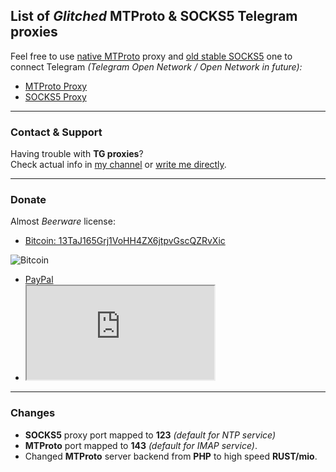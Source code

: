 ## List of *Glitched* MTProto & SOCKS5 Telegram proxies
Feel free to use [native MTProto](tg://proxy?server=62.210.73.58&port=143&secret=9615e2fc5c8c17419a8055ca5b55e9dd) proxy and [old stable SOCKS5](tg://socks?server=62.210.73.58&port=123&user=prx&pass=hHQ0nVmI2kI4Gf52OZhULAQI) one to connect Telegram *(Telegram Open Network / Open Network in future):*

- [MTProto Proxy](tg://proxy?server=62.210.73.58&port=143&secret=9615e2fc5c8c17419a8055ca5b55e9dd)
- [SOCKS5 Proxy](tg://socks?server=62.210.73.58&port=123&user=prx&pass=hHQ0nVmI2kI4Gf52OZhULAQI)

---

### Contact & Support
Having trouble with **TG proxies**?  
Check actual info in [my channel](tg://resolve?domain=Syncrets) or [write me directly](tg://resolve?domain=Glitch).

---

### Donate
Almost *Beerware* license:

- [Bitcoin: 13TaJ165Grj1VoHH4ZX6jtpvGscQZRvXic](bitcoin:13TaJ165Grj1VoHH4ZX6jtpvGscQZRvXic?amount=0.002&message=Thnx4TGProxy)  

![Bitcoin](https://a-u.me/0/smzx7.png)
- [PayPal](https://paypal.me/Arxat/20)
- <iframe src="https://ishop.qiwi.com/public/order/embed.action?from=553815&ccy=">QIWI</iframe>

---
### Changes
- **SOCKS5** proxy port mapped to **123** *(default for NTP service)*
- **MTProto** port mapped to **143** *(default for IMAP service)*.
- Changed **MTProto** server backend from **PHP** to high speed **RUST/mio**.
